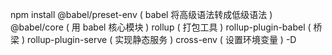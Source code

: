npm install 
    @babel/preset-env   ( babel 将高级语法转成低级语法 )
    @babel/core ( 用 babel 核心模块 )
    rollup  ( 打包工具 ) 
    rollup-plugin-babel ( 桥梁 )
    rollup-plugin-serve ( 实现静态服务 )
    cross-env ( 设置环境变量 )
-D